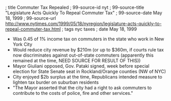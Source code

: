 ; title Commuter Tax Repealed
; 99-source-id nyt
; 99-source-title "Legislature Acts Quickly To Repeal Commuter Tax"
; 99-source-date May 18, 1999
; 99-source-url http://www.nytimes.com/1999/05/18/nyregion/legislature-acts-quickly-to-repeal-commuter-tax.html
; tags nyc taxes
; date May 18, 1999

- Was 0.45 of 1% income tax on commuters in the state who work in New York City
- Would reduce city revenue by $210m (or up to $360m, if courts rule tax now discriminates against out-of-state commuters (apparently this remained at the time, NEED SOURCE FOR RESULT OF THIS))
- Mayor Giuliani opposed, Gov. Pataki signed, week before special election for State Senate seat in Rockland/Orange counties (NW of NYC)
- City enjoyed $2b surplus at the time, Republicans intended measure to lighten tax burder on suburban residents
- "The Mayor asserted that the city had a right to ask commuters to contribute to the costs of police, fire and other services."
